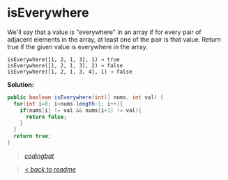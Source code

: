 # isEverywhere

We'll say that a value is "everywhere" in an array if for every pair of adjacent elements in the array, at least one of the pair is that value. Return true if the given value is everywhere in the array.

```
isEverywhere([1, 2, 1, 3], 1) → true
isEverywhere([1, 2, 1, 3], 2) → false
isEverywhere([1, 2, 1, 3, 4], 1) → false
```

**Solution:**

```java
public boolean isEverywhere(int[] nums, int val) {
  for(int i=0; i<nums.length-1; i++){
    if(nums[i] != val && nums[i+1] != val){
      return false;
    }
  }
  return true;
}
```

> _[codingbat](https://codingbat.com/prob/p110222)_

> [< _back to readme_](/README.md)